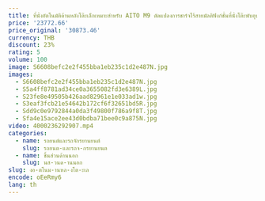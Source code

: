 ```yaml
---
title: ที่นั่งอัตโนมัติด้านหลังโต๊ะเล็กเหมาะสําหรับ AITO M9 ดัดแปลงการชาร์จไร้สายมัลติฟังก์ชั่นที่นั่งโต๊ะพับอุปกรณ์ตกแต่งภายในรถยนต์
price: '23772.66'
price_original: '30873.46'
currency: THB
discount: 23%
rating: 5
volume: 100
image: S6608befc2e2f455bba1eb235c1d2e487N.jpg
images:
  - S6608befc2e2f455bba1eb235c1d2e487N.jpg
  - S5a4ff8781ad34ce0a3655082fd3e6389L.jpg
  - S23fe8e49505b426aad82961e1e033ad1w.jpg
  - S3eaf3fcb21e54642b172cf6f32651bd5R.jpg
  - Sdd9c0e9792844a0da3f49800f786a9f8T.jpg
  - Sfa4e15ace2ee43d0bdba71bee0c9a875N.jpg
video: 4000236292907.mp4
categories:
  - name: รถยนต์และรถจักรยานยนต์
    slug: รถยนต-และรถจ-กรยานยนต
  - name: ชิ้นส่วนด้านนอก
    slug: นส-วนด-านนอก
slug: งอ-ตโนม-านหล-งโต-ะเล
encode: oEeRmy6
lang: th
---
```

  